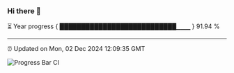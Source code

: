 ### Hi there 👋

⏳ Year progress { ███████████████████████████▁▁▁ } 91.94 %

---

⏰ Updated on Mon, 02 Dec 2024 12:09:35 GMT

![Progress Bar CI](https://github.com/liununu/liununu/workflows/Progress%20Bar%20CI/badge.svg)
